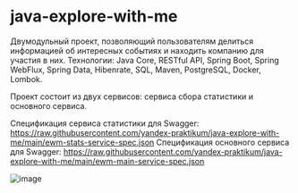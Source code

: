 # java-explore-with-me
Двумодульный проект, позволяющий пользователям делиться информацией об интересных событиях и находить компанию для участия в них.
Технологии: Java Core, RESTful API, Spring Boot, Spring WebFlux, Spring Data, Hibenrate, SQL, Maven, PostgreSQL, Docker, Lombok.

Проект состоит из двух сервисов: сервиса сбора статистики и основного сервиса.

Спецификация сервиса статистики для Swagger: https://raw.githubusercontent.com/yandex-praktikum/java-explore-with-me/main/ewm-stats-service-spec.json  Спецификация основного сервиса для Swagger: https://raw.githubusercontent.com/yandex-praktikum/java-explore-with-me/main/ewm-main-service-spec.json

![image](https://github.com/user-attachments/assets/173586c8-cca5-4d04-941a-cfe8ad98d82c)
